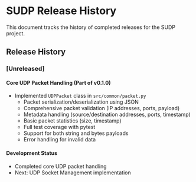 # SUDP Release History

This document tracks the history of completed releases for the SUDP project.

## Release History

### [Unreleased]

#### Core UDP Packet Handling (Part of v0.1.0)
- Implemented `UDPPacket` class in `src/common/packet.py`
  - Packet serialization/deserialization using JSON
  - Comprehensive packet validation (IP addresses, ports, payload)
  - Metadata handling (source/destination addresses, ports, timestamp)
  - Basic packet statistics (size, timestamp)
  - Full test coverage with pytest
  - Support for both string and bytes payloads
  - Error handling for invalid data

#### Development Status
- Completed core UDP packet handling
- Next: UDP Socket Management implementation 